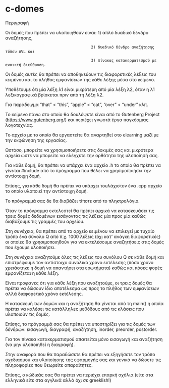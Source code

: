 # c-domes
Περιγραφή 

Οι δομές που πρέπει να υλοποιηθούν είναι: 
                                          1) απλό δυαδικό δένδρο αναζήτησης, 
                                          
                                          2) δυαδικό δένδρο αναζήτησης τύπου AVL και 
                                          
                                          3) πίνακας κατακερματισμού με ανοικτή διεύθυνση. 
                                          
Οι δομές αυτές θα πρέπει να αποθηκεύουν τις διαφορετικές λέξεις του κειμένου και το πλήθος εμφανίσεων της κάθε λέξης μέσα στο κείμενο. 

Υποθέτουμε ότι μία λέξη λ1 είναι μικρότερη από μία λέξη λ2, όταν η λ1 λεξικογραφικά βρίσκεται πριν από τη λέξη λ2. 

Για παράδειγμα “that” < “this”, “apple” < “cat”, “over” < “under” κλπ. 

Το κείμενο πάνω στο οποίο θα δουλέψετε είναι από το Gutenberg Project (https://www.gutenberg.org/) και περιέχει γνωστά έργα παγκόσμιας λογοτεχνίας. 

Το αρχείο με το οποίο θα εργαστείτε θα αναρτηθεί στο elearning μαζί με την εκφώνηση της εργασίας. 

Ωστόσο, μπορείτε να χρησιμοποιήσετε στις δοκιμές σας και μικρότερα αρχεία ώστε να μπορείτε να ελέγχετε την ορθότητα της υλοποίησή σας.  

Για κάθε δομή, θα πρέπει να υπάρχει ένα αρχείο .h το οποίο θα πρέπει να γίνεται #include από το πρόγραμμα που θέλει να χρησιμοποιήσει την αντίστοιχη δομή. 

Επίσης, για κάθε δομή θα πρέπει να υπάρχει τουλάχιστον ένα .cpp αρχείο το οποίο υλοποιεί την αντίστοιχη δομή. 

Το πρόγραμμά σας δε θα διαβάζει τίποτε από το πληκτρολόγιο. 

Όταν το πρόγραμμα εκτελεστεί θα πρέπει αρχικά να κατασκευάσει τις τρεις δομές δεδομένων εισάγοντας τις λέξεις μία προς μία καθώς διαβάζουμε τις γραμμές του αρχείου. 

Στη συνέχεια, θα πρέπει από το αρχείο κειμένου να επιλεγεί με τυχαίο τρόπο ένα σύνολο Q από π.χ. 1000 λέξεις (όχι κατ’ ανάγκη διαφορετικές) οι οποίες θα χρησιμοποιηθούν για να εκτελέσουμε αναζητήσεις στις δομές που έχουμε υλοποιήσει. 

Στη συνέχεια αναζητούμε όλες τις λέξεις του συνόλου Q σε κάθε δομή και επιστρέφουμε τον αντίστοιχο συνολικό χρόνο εκτέλεσης (πόσο χρόνο χρειάστηκε η δομή να απαντήσει στα ερωτήματα) καθώς και πόσες φορές εμφανίζεται η κάθε λέξη. 

Είναι προφανές ότι για κάθε λέξη που αναζητούμε, οι τρεις δομές θα πρέπει να δώσουν ίδιο αποτέλεσμα ως προς το πλήθος των εμφανίσεων αλλά διαφορετικό χρόνο εκτέλεσης. 

Η κατασκευή των δομών και η αναζήτηση θα γίνεται από τη main() η οποία πρέπει να καλέσει τις κατάλληλες μεθόδους από τις κλάσεις που υλοποιούν τις δομές. 

Επίσης, το πρόγραμμά σας θα πρέπει να υποστηρίζει για τις δομές των δένδρων: εισαγωγή, διαγραφή, αναζήτηση, inorder, preorder, postorder. 

Για τον πίνακα κατακερματισμού απαιτείται μόνο εισαγωγή και αναζήτηση (να μην υλοποιηθεί η διαγραφή).  

Στην αναφορά που θα παραδώσετε θα πρέπει να εξηγήσετε τον τρόπο σχεδιασμού και υλοποίησης της εφαρμογής σας και γενικά να δώσετε τις πληροφορίες που θεωρείτε απαραίτητες. 

Επίσης, ο κώδικάς σας θα πρέπει να περιέχει επαρκή σχόλια (είτε στα ελληνικά είτε στα αγγλικά αλλά όχι σε greeklish!)
